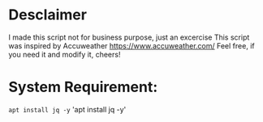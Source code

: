 # Desclaimer
I made this script not for business purpose, just an excercise
This script was inspired by Accuweather https://www.accuweather.com/
Feel free, if you need it and modify it, cheers!

# System Requirement:
`apt install jq -y`
'apt install jq -y'
